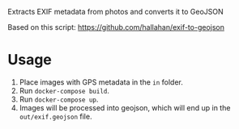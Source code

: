 Extracts EXIF metadata from photos and converts it to GeoJSON

Based on this script: https://github.com/hallahan/exif-to-geojson

# Usage

1. Place images with GPS metadata in the `in` folder.
2. Run `docker-compose build`.
3. Run `docker-compose up`.
4. Images will be processed into geojson, which will end up in the `out/exif.geojson` file.